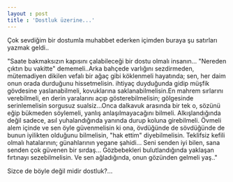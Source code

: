 ```yaml
---
layout : post
title : 'Dostluk üzerine...'
---
```

Çok sevdiğim bir  dostumla muhabbet ederken  içimden buraya şu satırları yazmak geldi..

"Saate bakmaksızın kapısını çalabileceği bir dostu olmalı insanın... "Nereden
çıktın bu vakitte" dememeli..Arka bahçede varlığını sezdirmeden, mütemadiyen
dikilen vefalı bir ağaç gibi köklenmeli hayatında; sen, her daim onun orada
durduğunu hissetmelisin. ihtiyaç duyduğunda gidip müşfik gövdesine yaslanabilmeli, 
kovuklarına saklanabilmelisin.En mahrem sırlarını verebilmeli, en derin yaralarını
açıp gösterebilmelisin; gölgesinde serinlemelisin sorgusuz sualsiz...Onca dalkavuk
arasında bir tek o, sözünü eğip bükmeden söylemeli, yanlış anlaşılmayacağını bilmeli.
Alkışlandığında değil sadece, asıl yuhalandığında yanında durup koluna girebilmeli.
Övmeli alem içinde  ve sen öyle güvenmelisin ki ona, övdüğünde de sövdüğünde de bunun 
iyilikten olduğunu bilmelisin, "hak ettim" diyebilmelisin. Teklifsiz kefili olmalı
hatalarının; günahlarının yegane şahidi... Seni senden iyi bilen, sana senden çok 
güvenen bir sırdaş... Gözbebekleri bulutlandığında yaklaşan fırtınayı sezebilmelisin.
Ve sen ağladığında, onun gözünden gelmeli yaş.."

Sizce de böyle değil midir dostluk?...
